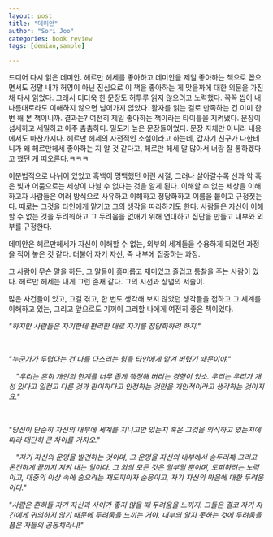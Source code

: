 ```yaml
---
layout: post
title: "데미안"
author: "Sori Joo"
categories: book review
tags: [demian,sample]

---
```


드디어 다시 읽은 데미안. 헤르만 헤세를 좋아하고 데미안을 제일 좋아하는 책으로 꼽으면서도 정말 내가 허영이 아닌 진심으로 이 책을 좋아하는 게 맞을까에 대한 의문을 가진 채 다시 읽었다. 그래서 더더욱 한 문장도 허투루 읽지 않으려고 노력했다. 꼭꼭 씹어 내 나름대로라도 이해하지 않으면 넘어가지 읺았다. 활자를 읽는 걸로 만족하는 건 이미 한 번 해 본 책이니까. 결과는? 여전히 제일 좋아하는 책이라는 타이틀을 지켜냈다. 문장이 섬세하고 세밀하고 아주 촘촘하다. 밀도가 높은 문장들이었다. 문장 자체만 아니라 내용에서도 마찬가지다. 헤르만 헤세의 자전적인 소설이라고 하는데, 갑자기 친구가 나한테 니가 왜 헤르만헤세 좋아하는 지 알 것 같다고, 헤르만 헤세 말 많아서 너랑 잘 통하겠다고 했던 게 떠오른다.ㅋㅋㅋ
⠀


이분법적으로 나뉘어 있었고 흑백이 명백했던 어린 시절, 그러나 살아갈수록 선과 악 혹은 빛과 어둠으로는 세상이 나뉠 수 없다는 것을 알게 된다. 이해할 수 없는 세상을 이해하고자 사람들은 여러 방식으로 사유하고 이해하고 정당화하고 이름을 붙이고 규정짓는다. 때로는 그것을 타인에게 맡기고 그의 생각을 따라하기도 한다. 사람들은 자신이 이해할 수 없는 것을 두려워하고 그 두려움을 없애기 위해 연대하고 집단을 만들고 내부와 외부를 규정한다.
⠀


데미안은 헤르만헤세가 자신이 이해할 수 없는, 외부의 세계들을 수용하게 되었던 과정을 적어 놓은 것 같다. 더불어 자기 자신, 즉 내부에 집중하는 과정.
⠀


그 사람이 무슨 말을 하든, 그 말들이 흥미롭고 재미있고 즐겁고 통찰을 주는 사람이 있다. 헤르만 헤세는 내게 그런 존재 같다. 그의 시선과 상념의 서술이.
⠀


많은 사건들이 있고, 그걸 겪고, 한 번도 생각해 보지 않았던 생각들을 접하고 그 세계를 이해하고 있는, 그리고 앞으로도 기꺼이 그러할 나에게 여전히 좋은 책이었다.
⠀
⠀


*"하지만 사람들은 자기한테 편리한 대로 자기를 정당화하려 하지."*

⠀


*"누군가가 두렵다는 건 나를 다스리는 힘을 타인에게 맡겨 버렸기 때문이야."*



⠀
*"우리는 흔히 개인의 한계를 너무 좁게 책정해 버리는 경향이 있소. 우리는 우리가 개성 있다고 일컫고 다른 것과 판이하다고 인정하는 것만을 개인적이라고 생각하는 것이지요."*

⠀


*"당신이 단순히 자신의 내부에 세계를 지니고만 있는지 혹은 그것을 의식하고 있는지에 따라 대단히 큰 차이를 가지오."*



⠀
*"자기 자신의 운명을 발견하는 것이며, 그 운명을 자신의 내부에서 송두리째 그리고 온전하게 끝까지 지켜 내는 일이다. 그 외의 모든 것은 일부일 뿐이며, 도피하려는 노력이고, 대중의 이상 속에 숨으려는 재도피이자 순응이고, 자기 자신의 마음에 대한 두려움이다."*





*"사람은 흔히들 자기 자신과 사이가 좋지 않을 때 두려움을 느끼지. 그들은 결코 자기 자긴에게 귀의하지 않기 때문에 두려움을 느끼는 거야.
내부의 알지 못하는 것에 두려움을 품은 자들의 공동체라니!"*
